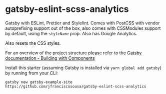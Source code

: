 # gatsby-eslint-scss-analytics
Gatsby with ESLint, Prettier and Stylelint. Comes with PostCSS with vendor autoprefixing support out of the box, also comes with CSSModules support by default, using the `styleName` prop. Also has Google Analytics.

Also resets the CSS styles.

For an overview of the project structure please refer to the [Gatsby documentation - Building with Components](https://www.gatsbyjs.org/docs/building-with-components/)

Install this starter (assuming Gatsby is installed via `yarn global add gatsby`) by running from your CLI:
```
gatsby new gatsby-example-site https://github.com/jfranciscosousa/gatsby-eslint-scss-analytics
```

